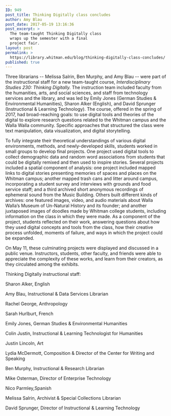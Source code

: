 ```yaml
---
ID: 949
post_title: Thinking Digitally class concludes
author: Amy Blau
post_date: 2017-05-19 13:16:36
post_excerpt: >
  The team-taught Thinking Digitally class
  wraps up the semester with a final
  project fair.
layout: post
permalink: >
  https://library.whitman.edu/blog/thinking-digitally-class-concludes/
published: true
---
```

Three librarians -- Melissa Salrin, Ben Murphy, and Amy Blau -- were part of the instructional staff for a new team-taught course, <i>Interdisciplinary Studies 230: Thinking Digitally.</i> The instruction team included faculty from the humanities, arts, and social sciences, and staff from technology services and the library, and was led by Emily Jones (German Studies &amp; Environmental Humanities), Sharon Alker (English), and David Sprunger (Instructional &amp; Learning Technology). The course, offered in the spring of 2017, had broad-reaching goals: to use digital tools and theories of the digital to explore research questions related to the Whitman campus and the Walla Walla community. Specific approaches that structured the class were text manipulation, data visualization, and digital storytelling.

To fully integrate their theoretical understandings of various digital environments, methods, and newly-developed skills, students worked in small groups to develop final projects. One project used digital tools to collect demographic data and random word associations from students that could be digitally remixed and then used to inspire stories. Several projects included a spatial component of analysis: one project included mapped links to digital stories presenting memories of spaces and places on the Whitman campus; another mapped trash cans and litter around campus, incorporating a student survey and interviews with grounds and food service staff; and a third archived short anonymous recordings of ephemeral sound from the Music Building. Others built different kinds of archives: one featured images, video, and audio materials about Walla Walla’s Museum of Un-Natural History and its founder; and another juxtaposed images of doodles made by Whitman college students, including information on the class in which they were made. As a component of the project, students reflected on their work, answering questions about how they used digital concepts and tools from the class, how their creative process unfolded, moments of failure, and ways in which the project could be expanded.

On May 11, these culminating projects were displayed and discussed in a public venue. Instructors, students, other faculty, and friends were able to appreciate the complexity of these works, and learn from their creators, as they circulated among the exhibits.

Thinking Digitally instructional staff:

Sharon Alker, English

Amy Blau, Instructional &amp; Data Services Librarian

Rachel George, Anthropology

Sarah Hurlburt, French

Emily Jones, German Studies &amp; Environmental Humanities

Colin Justin, Instructional &amp; Learning Technologist for Humanities

Justin Lincoln, Art

Lydia McDermott, Composition &amp; Director of the Center for Writing and Speaking

Ben Murphy, Instructional &amp; Research Librarian

Mike Osterman, Director of Enterprise Technology

Nico Parmley,Spanish

Melissa Salrin, Archivist &amp; Special Collections Librarian

David Sprunger, Director of Instructional &amp; Learning Technology